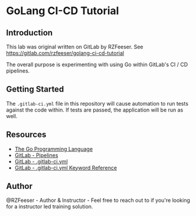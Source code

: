 # GoLang CI-CD Tutorial

## Introduction

This lab was original written on GitLab by RZFeeser. See https://gitlab.com/rzfeeser/golang-ci-cd-tutorial

The overall purpose is experimenting with using Go within GitLab's CI / CD pipelines. 


## Getting Started

The `.gitlab-ci.yml` file in this repository will cause automation to run tests against the code within. If tests are passed, the application will be run as well.


## Resources
- [The Go Programming Language](https://go.dev/)
- [GitLab - Pipelines](https://docs.gitlab.com/ee/ci/pipelines/)
- [GitLab - .gitlab-ci.yml](https://docs.gitlab.com/ee/ci/yaml/gitlab_ci_yaml.html)
- [GitLab - .gitlab-ci.yml Keyword Reference](https://docs.gitlab.com/ee/ci/yaml/)


## Author
@RZFeeser - Author & Instructor - Feel free to reach out to if you're looking for a instructor led training solution.

